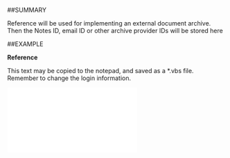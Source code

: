 

##SUMMARY

Reference will be used for implementing an external document archive. Then the Notes ID, email ID or other archive provider IDs will be stored here


##EXAMPLE

**Reference**

This text may be copied to the notepad, and saved as a *.vbs file. Remember to change the login information.

![](../../Examples/vbs/SODocument.Reference.vbs.txt)





